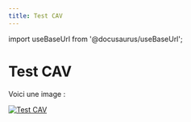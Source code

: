 ```yaml
---
title: Test CAV
---
```


import useBaseUrl from '@docusaurus/useBaseUrl';

# Test CAV

Voici une image :
<div style={{textAlign: 'center'}}>
  <a href={useBaseUrl('/img/cav/test-cav.jpg')} target="_blank" rel="noopener noreferrer">
    <img
      src={useBaseUrl('/img/cav/test-cav.jpg')}
      alt="Test CAV"
      style={{width: '65%'}}
    />
  </a>
</div>